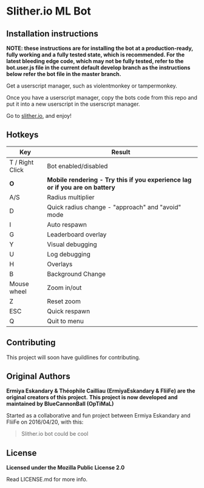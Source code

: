 # Slither.io ML Bot

## Installation instructions

**NOTE: these instructions are for installing the bot at a production-ready, fully working and a fully tested state, which is recommended. For the latest bleeding edge code, which may not be fully tested, refer to the bot.user.js file in the current default develop branch as the instructions below refer the bot file in the master branch.**

Get a userscript manager, such as violentmonkey or tampermonkey.

Once you have a userscript manager, copy the bots code from this repo and put it into a new userscript in the userscript manager.

Go to [slither.io](http://slither.io/), and enjoy!

## Hotkeys

Key | Result
---|---
T / Right Click | Bot enabled/disabled
**O** | **Mobile rendering - Try this if you experience lag or if you are on battery**
A/S | Radius multiplier
D | Quick radius change - "approach" and "avoid" mode
I | Auto respawn
G | Leaderboard overlay
Y | Visual debugging
U | Log debugging
H | Overlays
B | Background Change
Mouse wheel | Zoom in/out
Z | Reset zoom
ESC | Quick respawn
Q | Quit to menu


## Contributing

This project will soon have guildlines for contributing.


## Original Authors
**Ermiya Eskandary & Théophile Cailliau (ErmiyaEskandary & FliiFe) are the original creators of this project.**
**This project is now developed and maintained by BlueCannonBall (OpTiMaL)**

Started as a collaborative and fun project between Ermiya Eskandary and FliiFe on 2016/04/20, with this:
> Slither.io bot could be cool

## License

**Licensed under the Mozilla Public License 2.0**

Read LICENSE.md for more info.
